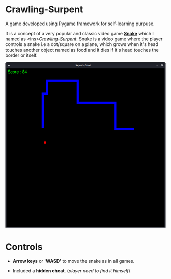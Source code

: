 # Crawling-Surpent
A game developed using [Pygame](www.pygame.org) framework for self-learning purpuse.

It is a concept of a very popular and classic video game [**Snake**](https://en.wikipedia.org/wiki/Snake_(video_game_genre)) which I named as <ins>*[Crawling-Surpent](# "I know its little weird but I could not think of any other name")*</ins>. Snake is a video game where the player controls a snake i.e a dot/square on a plane, which grows when it's head touches another object named as food and it dies if it's head touches the border or itself.

![Crawling-Surpent](snake.png)

# Controls

- **Arrow keys** or **'WASD'** to move the snake as in all games.

- Included a **hidden cheat**. (_player need to find it himself_)
